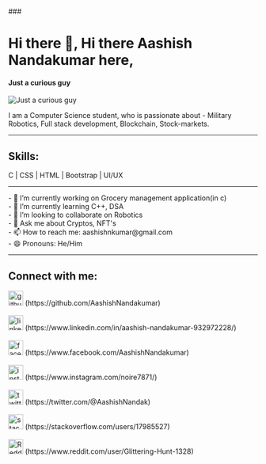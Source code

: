 ###<h1> Hi there 👋, Hi there Aashish Nandakumar here,</h1>
#### Just a curious guy
![Just a curious guy](https://cdn.vox-cdn.com/thumbor/kZDv012YLIWSameJ2Kfpr0Y-FBY=/0x0:1200x675/1200x675/filters:focal(857x517:1183x843)/cdn.vox-cdn.com/uploads/chorus_image/image/61035591/GettyImages_974852790_sized.0.jpg)

I am a Computer Science student, who is passionate about - Military Robotics, Full stack development, Blockchain, Stock-markets. 
<hr>
<h2>Skills:</h2>   C | CSS | HTML | Bootstrap | UI/UX
<hr>
- 🔭 I’m currently working on Grocery management application(in c)<br> 
- 🌱 I’m currently learning C++, DSA<br> 
- 👯 I’m looking to collaborate on Robotics<br> 
- 💬 Ask me about Cryptos, NFT's<br> 
- 📫 How to reach me: aashishnkumar@gmail.com<br> 
- 😄 Pronouns: He/Him<br> 
<hr>

 <h2>Connect with me: </h2>
<img src='https://github.githubassets.com/images/modules/logos_page/GitHub-Mark.png' alt='github'
    height='30'> (https://github.com/AashishNandakumar)
    <br><br>
<img src='https://i.pinimg.com/originals/ce/09/3c/ce093c7214ad357bb665cfd2f66a8b6b.png' alt='linkedin'
    height='30'> (https://www.linkedin.com/in/aashish-nandakumar-932972228/)
    <br><br>
<img src='https://1000logos.net/wp-content/uploads/2016/11/Facebook-logo.png' alt='facebook'
    height='30'> (https://www.facebook.com/AashishNandakumar)
    <br><br>
<img src='https://th.bing.com/th/id/OIP.JtmXSh_uyZBaTg1eXd-NtgHaHa?pid=ImgDet&rs=1' alt='instagram'
    height='30'> (https://www.instagram.com/noire7871/)
    <br><br>
<img src='https://www.1min30.com/logo/wp-content/uploads/2017/05/Twitter-logo.png' alt='twitter'
    height='30'> (https://twitter.com/@AashishNandak)
    <br><br>
<img src='https://logodix.com/logo/379409.png' alt='stackoverflow'
    height='30'> (https://stackoverflow.com/users/17985527)
    <br><br>
<img src='https://logodownload.org/wp-content/uploads/2018/02/reddit-logo-16.png' alt='Reddit'
    height='30'> (https://www.reddit.com/user/Glittering-Hunt-1328)
   

